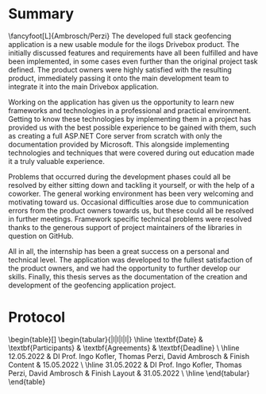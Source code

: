 # Summary
\fancyfoot[L]{Ambrosch/Perzi}
The developed full stack geofencing application is a new usable module for the ilogs Drivebox product. The initially discussed features and requirements have all been fulfilled and have been implemented, in some cases even further than the original project task defined. The product owners were highly satisfied with the resulting product, immediately passing it onto the main development team to integrate it into the main Drivebox application. 

Working on the application has given us the opportunity to learn new frameworks and technologies in a professional and practical environment. Getting to know these technologies by implementing them in a project has provided us with the best possible experience to be gained with them, such as creating a full ASP.NET Core server from scratch with only the documentation provided by Microsoft. This alongside implementing technologies and techniques that were covered during out education made it a truly valuable experience.

Problems that occurred during the development phases could all be resolved by either sitting down and tackling it yourself, or with the help of a coworker. The general working environment has been very welcoming and motivating toward us. Occasional difficulties arose due to communication errors from the product owners towards us, but these could all be resolved in further meetings. Framework specific technical problems were resolved thanks to the generous support of project maintainers of the libraries in question on GitHub.

All in all, the internship has been a great success on a personal and technical level. The application was developed to the fullest satisfaction of the product owners, and we had the opportunity to further develop our skills. Finally, this thesis serves as the documentation of the creation and development of the geofencing application project.

# Protocol
\begin{table}[]
\begin{tabular}{|l|l|l|l|}
\hline
\textbf{Date} & \textbf{Participants}                              & \textbf{Agreements} & \textbf{Deadline} \\ \hline
12.05.2022    & DI Prof. Ingo Kofler, Thomas Perzi, David Ambrosch & Finish Content      & 15.05.2022        \\ \hline
31.05.2022    & DI Prof. Ingo Kofler, Thomas Perzi, David Ambrosch & Finish Layout       & 31.05.2022        \\ \hline
\end{tabular}
\end{table}